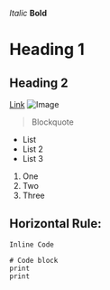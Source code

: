 *Italic*
**Bold**
# Heading 1
## Heading 2
[Link](youtube.com)
![Image](https://upload.wikimedia.org/wikipedia/en/7/7d/Minions_characters.png)
> Blockquote
* List
* List 2
* List 3
1. One
2. Two
3. Three

Horizontal Rule: 
---
`Inline Code` 
```
# Code block
print
print
```
